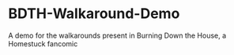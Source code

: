 # BDTH-Walkaround-Demo
A demo for the walkarounds present in Burning Down the House, a Homestuck fancomic
